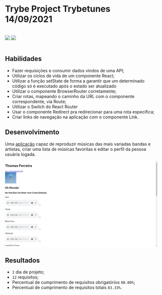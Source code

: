# Trybe Project Trybetunes 14/09/2021
<br>
<div style="display: inline_block">
  <img src="https://img.shields.io/badge/react-0D1117?style=for-the-badge&logo=react&logoColor=61DAFB&logoWidth=20"/>
  <img src="https://img.shields.io/badge/react router-0D1117?style=for-the-badge&logo=reactrouter&logoColor=CA4245&logoWidth=20"/>
</div>
<br>

## Habilidades

- Fazer requisições e consumir dados vindos de uma API;
- Utilizar os ciclos de vida de um componente React;
- Utilizar a função setState de forma a garantir que um determinado código só é executado após o estado ser atualizado
- Utilizar o componente BrowserRouter corretamente;
- Criar rotas, mapeando o caminho da URL com o componente correspondente, via Route;
- Utilizar o Switch do React Router
- Usar o componente Redirect pra redirecionar para uma rota específica;
- Criar links de navegação na aplicação com o componente Link.

## Desenvolvimento
Uma [aplicação](https://weltonthomasferreira.github.io/trybe-project-trybetunes/) capaz de reproduzir músicas das mais variadas bandas e artistas, criar uma lista de músicas favoritas e editar o perfil da pessoa usuária logada.

![Imagem do site desenvolvido](./readme/images/trybetunes-site.png "Site")

## Resultados

- `2` dia de projeto;
- `12` requisitos;
- Percentual de cumprimento de requisitos obrigatórios `90.00%`;
- Percentual de cumprimento de requisitos totais `83.33%`.

